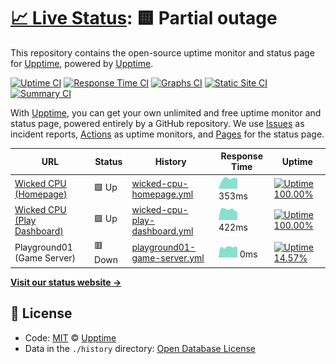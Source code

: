 # [📈 Live Status](https://status.wickedcpu.com): <!--live status--> **🟨 Partial outage**

This repository contains the open-source uptime monitor and status page for [Upptime](https://upptime.js.org), powered by [Upptime](https://github.com/upptime/upptime).

[![Uptime CI](https://github.com/koj-co/upptime/workflows/Uptime%20CI/badge.svg)](https://github.com/koj-co/upptime/actions?query=workflow%3A%22Uptime+CI%22)
[![Response Time CI](https://github.com/koj-co/upptime/workflows/Response%20Time%20CI/badge.svg)](https://github.com/koj-co/upptime/actions?query=workflow%3A%22Response+Time+CI%22)
[![Graphs CI](https://github.com/koj-co/upptime/workflows/Graphs%20CI/badge.svg)](https://github.com/koj-co/upptime/actions?query=workflow%3A%22Graphs+CI%22)
[![Static Site CI](https://github.com/koj-co/upptime/workflows/Static%20Site%20CI/badge.svg)](https://github.com/koj-co/upptime/actions?query=workflow%3A%22Static+Site+CI%22)
[![Summary CI](https://github.com/koj-co/upptime/workflows/Summary%20CI/badge.svg)](https://github.com/koj-co/upptime/actions?query=workflow%3A%22Summary+CI%22)

With [Upptime](https://upptime.js.org), you can get your own unlimited and free uptime monitor and status page, powered entirely by a GitHub repository. We use [Issues](https://github.com/upptime/upptime/issues) as incident reports, [Actions](https://github.com/upptime/upptime/actions) as uptime monitors, and [Pages](https://status.wickedcpu.com) for the status page.

<!--start: status pages-->
<!-- This summary is generated by Upptime (https://github.com/upptime/upptime) -->
<!-- Do not edit this manually, your changes will be overwritten -->

| URL                                               | Status  | History                                                                                                                 | Response Time                                                                                  | Uptime                                                                                                                                                                                                                                       |
| ------------------------------------------------- | ------- | ----------------------------------------------------------------------------------------------------------------------- | ---------------------------------------------------------------------------------------------- | -------------------------------------------------------------------------------------------------------------------------------------------------------------------------------------------------------------------------------------------- |
| [Wicked CPU (Homepage)](wickedcpu.com)            | 🟩 Up   | [wicked-cpu-homepage.yml](https://github.com/empmdk/upptime/commits/master/history/wicked-cpu-homepage.yml)             | <img alt="Response time graph" src="./graphs/wicked-cpu-homepage.png" height="20"> 353ms       | [![Uptime 100.00%](https://img.shields.io/endpoint?url=https%3A%2F%2Fraw.githubusercontent.com%2Fempmdk%2Fupptime%2Fmaster%2Fapi%2Fwicked-cpu-homepage%2Fuptime.json)](https://status.wickedcpu.com/history/wicked-cpu-homepage)             |
| [Wicked CPU (Play Dashboard)](play.wickedcpu.com) | 🟩 Up   | [wicked-cpu-play-dashboard.yml](https://github.com/empmdk/upptime/commits/master/history/wicked-cpu-play-dashboard.yml) | <img alt="Response time graph" src="./graphs/wicked-cpu-play-dashboard.png" height="20"> 422ms | [![Uptime 100.00%](https://img.shields.io/endpoint?url=https%3A%2F%2Fraw.githubusercontent.com%2Fempmdk%2Fupptime%2Fmaster%2Fapi%2Fwicked-cpu-play-dashboard%2Fuptime.json)](https://status.wickedcpu.com/history/wicked-cpu-play-dashboard) |
| Playground01 (Game Server)                        | 🟥 Down | [playground01-game-server.yml](https://github.com/empmdk/upptime/commits/master/history/playground01-game-server.yml)   | <img alt="Response time graph" src="./graphs/playground01-game-server.png" height="20"> 0ms    | [![Uptime 14.57%](https://img.shields.io/endpoint?url=https%3A%2F%2Fraw.githubusercontent.com%2Fempmdk%2Fupptime%2Fmaster%2Fapi%2Fplayground01-game-server%2Fuptime.json)](https://status.wickedcpu.com/history/playground01-game-server)    |

<!--end: status pages-->

[**Visit our status website →**](https://status.wickedcpu.com)

## 📄 License

- Code: [MIT](./LICENSE) © [Upptime](https://upptime.js.org)
- Data in the `./history` directory: [Open Database License](https://opendatacommons.org/licenses/odbl/1-0/)
